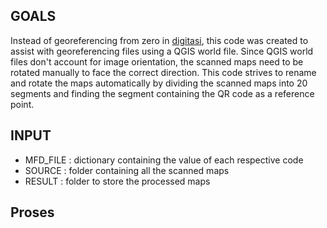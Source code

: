 ## GOALS

Instead of georeferencing from zero in [digitasi](https://github.com/devara46/digitasi), this code was created to assist with georeferencing files using a QGIS world file. 
Since QGIS world files don't account for image orientation, the scanned maps need to be rotated manually to face the correct direction. 
This code strives to rename and rotate the maps automatically by dividing the scanned maps into 20 segments and finding the segment containing the QR code as a reference point.

## INPUT

- MFD_FILE : dictionary containing the value of each respective code
- SOURCE : folder containing all the scanned maps
- RESULT : folder to store the processed maps

## Proses

